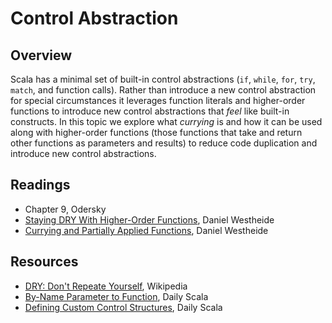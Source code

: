# Control Abstraction

## Overview

Scala has a minimal set of built-in control abstractions (`if`, `while`, `for`, `try`, `match`, and function calls). Rather than introduce a new control abstraction for special circumstances it leverages function literals and higher-order functions to introduce new control abstractions that *feel* like built-in constructs. In this topic we explore what *currying* is and how it can be used along with higher-order functions (those functions that take and return other functions as parameters and results) to reduce code duplication and introduce new control abstractions.

## Readings

* Chapter 9, Odersky
* [Staying DRY With Higher-Order Functions][neophytes-10], Daniel Westheide
* [Currying and Partially Applied Functions][neophytes-11], Daniel Westheide

[neophytes-10]: http://danielwestheide.com/blog/2013/01/23/the-neophytes-guide-to-scala-part-10-staying-dry-with-higher-order-functions.html
[neophytes-11]: http://danielwestheide.com/blog/2013/01/30/the-neophytes-guide-to-scala-part-11-currying-and-partially-applied-functions.html

## Resources

* [DRY: Don't Repeate Yourself][wikipedia-dry], Wikipedia
* [By-Name Parameter to Function][daily-scala-2009-12], Daily Scala
* [Defining Custom Control Structures][daily-scala-2009-11], Daily Scala

[wikipedia-dry]: http://en.wikipedia.org/wiki/Don%27t_repeat_yourself
[daily-scala-2009-11]: http://daily-scala.blogspot.com/2009/11/defining-custom-control-structures.html
[daily-scala-2009-12]: http://daily-scala.blogspot.com/2009/12/by-name-parameter-to-function.html
